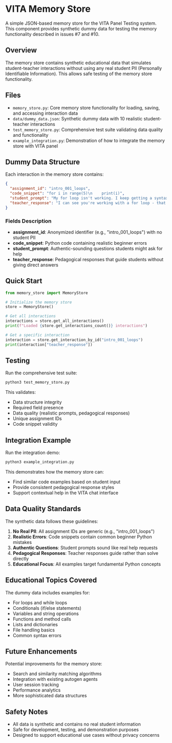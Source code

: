 # VITA Memory Store

A simple JSON-based memory store for the VITA Panel Testing system. This component provides synthetic dummy data for testing the memory functionality described in issues #7 and #10.

## Overview

The memory store contains synthetic educational data that simulates student-teacher interactions without using any real student PII (Personally Identifiable Information). This allows safe testing of the memory store functionality.

## Files

- `memory_store.py`: Core memory store functionality for loading, saving, and accessing interaction data
- `data/dummy_data.json`: Synthetic dummy data with 10 realistic student-teacher interactions
- `test_memory_store.py`: Comprehensive test suite validating data quality and functionality
- `example_integration.py`: Demonstration of how to integrate the memory store with VITA panel

## Dummy Data Structure

Each interaction in the memory store contains:

```json
{
  "assignment_id": "intro_001_loops",
  "code_snippet": "for i in range(5)\n    print(i)",
  "student_prompt": "My for loop isn't working. I keep getting a syntax error...",
  "teacher_response": "I can see you're working with a for loop - that's great!..."
}
```

### Fields Description

- **assignment_id**: Anonymized identifier (e.g., "intro_001_loops") with no student PII
- **code_snippet**: Python code containing realistic beginner errors
- **student_prompt**: Authentic-sounding questions students might ask for help
- **teacher_response**: Pedagogical responses that guide students without giving direct answers

## Quick Start

```python
from memory_store import MemoryStore

# Initialize the memory store
store = MemoryStore()

# Get all interactions
interactions = store.get_all_interactions()
print(f"Loaded {store.get_interactions_count()} interactions")

# Get a specific interaction
interaction = store.get_interaction_by_id("intro_001_loops")
print(interaction["teacher_response"])
```

## Testing

Run the comprehensive test suite:

```bash
python3 test_memory_store.py
```

This validates:
- Data structure integrity
- Required field presence
- Data quality (realistic prompts, pedagogical responses)
- Unique assignment IDs
- Code snippet validity

## Integration Example

Run the integration demo:

```bash
python3 example_integration.py
```

This demonstrates how the memory store can:
- Find similar code examples based on student input
- Provide consistent pedagogical response styles
- Support contextual help in the VITA chat interface

## Data Quality Standards

The synthetic data follows these guidelines:

1. **No Real PII**: All assignment IDs are generic (e.g., "intro_001_loops")
2. **Realistic Errors**: Code snippets contain common beginner Python mistakes
3. **Authentic Questions**: Student prompts sound like real help requests
4. **Pedagogical Responses**: Teacher responses guide rather than solve directly
5. **Educational Focus**: All examples target fundamental Python concepts

## Educational Topics Covered

The dummy data includes examples for:
- For loops and while loops
- Conditionals (if/else statements)  
- Variables and string operations
- Functions and method calls
- Lists and dictionaries
- File handling basics
- Common syntax errors

## Future Enhancements

Potential improvements for the memory store:
- Search and similarity matching algorithms
- Integration with existing autogen agents
- User session tracking
- Performance analytics
- More sophisticated data structures

## Safety Notes

- All data is synthetic and contains no real student information
- Safe for development, testing, and demonstration purposes
- Designed to support educational use cases without privacy concerns